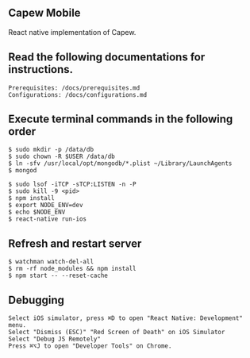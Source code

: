 ## Capew Mobile
React native implementation of Capew.

## Read the following documentations for instructions.
```
Prerequisites: /docs/prerequisites.md
Configurations: /docs/configurations.md
```

## Execute terminal commands in the following order
```
$ sudo mkdir -p /data/db
$ sudo chown -R $USER /data/db
$ ln -sfv /usr/local/opt/mongodb/*.plist ~/Library/LaunchAgents
$ mongod

$ sudo lsof -iTCP -sTCP:LISTEN -n -P
$ sudo kill -9 <pid>
$ npm install
$ export NODE_ENV=dev
$ echo $NODE_ENV
$ react-native run-ios
```
## Refresh and restart server
```
$ watchman watch-del-all
$ rm -rf node_modules && npm install
$ npm start -- --reset-cache
```

## Debugging
```
Select iOS simulator, press ⌘D to open "React Native: Development" menu.
Select "Dismiss (ESC)" "Red Screen of Death" on iOS Simulator
Select "Debug JS Remotely"
Press ⌘⌥J to open "Developer Tools" on Chrome.
```
